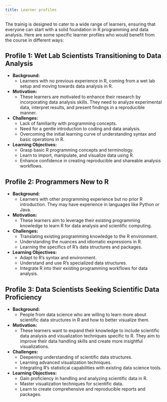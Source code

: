 ```yaml
---
title: Learner profiles
---
```


The trainig is designed to cater to a wide range of learners, ensuring that everyone can start with a solid foundation in R programming and data analysis. Here are some specific learner profiles who would benefit from the course in different ways:

## Profile 1: Wet Lab Scientists Transitioning to Data Analysis

* __Background:__ 
    * Learners with no previous experience in R, coming from a wet lab setup and moving towards data analysis in R.
* __Motivation:__
    * These learners are motivated to enhance their research by incorporating data analysis skills. They need to analyze experimental data, interpret results, and present findings in a reproducible manner.
* __Challenges:__
    * Lack of familiarity with programming concepts.
    * Need for a gentle introduction to coding and data analysis.
    * Overcoming the initial learning curve of understanding syntax and basic operations in R.
* __Learning Objectives:__
    * Grasp basic R programming concepts and terminology.
    * Learn to import, manipulate, and visualize data using R.
    * Enhance confidence in creating reproducible and shareable analysis workflows.

## Profile 2: Programmers New to R

* __Background:__
    * Learners with other programming experience but no prior R introduction. They may have experience in languages like Python or Java.
* __Motivation:__
    *  These learners aim to leverage their existing programming knowledge to learn R for data analysis and scientific computing.
* __Challenges:__
    * Translating existing programming knowledge to the R environment.
    * Understanding the nuances and idiomatic expressions in R.
    * Learning the specifics of R’s data structures and packages.
* __Learning Objectives:__
    * Adapt to R’s syntax and environment.
    * Understand and use R’s specialized data structures.
    * Integrate R into their existing programming workflows for data analysis.

## Profile 3: Data Scientists Seeking Scientific Data Proficiency

* __Background:__
    * People from data science who are willing to learn more about scientific data structures in R and how to better visualize them.
* __Motivation:__
    * These learners want to expand their knowledge to include scientific data analysis and visualization techniques specific to R. They aim to improve their data handling skills and create more insightful visualizations.
* __Challenges:__
    * Deepening understanding of scientific data structures.
    * Learning advanced visualization techniques.
    * Integrating R’s statistical capabilities with existing data science tools.
* __Learning Objectives:__
    * Gain proficiency in handling and analyzing scientific data in R.
    * Master visualization techniques for scientific data.
    * Learn to create comprehensive and reproducible reports and packages.
